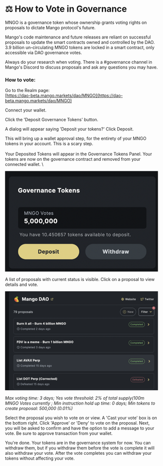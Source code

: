 # ⚖ How to Vote in Governance

MNGO is a governance token whose ownership grants voting rights on proposals to dictate Mango protocol's future.&#x20;

Mango's code maintenance and future releases are reliant on successful proposals to update the smart contracts owned and controlled by the DAO. 3.9 billion un-circulating MNGO tokens are locked in a smart contract, only accessible via DAO governance votes.&#x20;

Always do your research when voting. There is a #governance channel in Mango's Discord to discuss proposals and ask any questions you may have.&#x20;

### &#x20;How to vote:&#x20;

Go to the Realm page:\
&#x20;[https://dao-beta.mango.markets/dao/MNGO](https://dao-beta.mango.markets/dao/MNGO)

&#x20;Connect your wallet.&#x20;

Click the 'Deposit Governance Tokens' button.

A dialog will appear saying 'Deposit your tokens?' Click Deposit.

This will bring up a wallet approval step, for the entirety of your MNGO tokens in your account. This is a scary step.\
\
Your Deposited Tokens will appear in the Governance Tokens Panel. Your tokens are now on the governance contract and removed from your connected wallet. \


![](<../.gitbook/assets/Screen Shot 2021-12-28 at 12.42.38 PM.png>)

A list of proposals with current status is visible. Click on a proposal to view details and vote.&#x20;

![](<../.gitbook/assets/Screen Shot 2021-12-28 at 12.45.40 PM.png>)

_Max voting time: 3 days; Yes vote threshold: 2% of total supply(100m MNGO Votes currently ; Min instruction hold up time: 0 days; Min tokens to create proposal: 500,000 (0.01%)_

Select the proposal you wish to vote on or view. A 'Cast your vote' box is on the bottom right. Click 'Approve' or 'Deny' to vote on the proposal. Next, you will be asked to confirm and have the option to add a message to your vote. Be sure to approve transaction from your wallet.&#x20;

You're done. Your tokens are in the governance system for now. You can withdraw them, but if you withdraw them before the vote is complete it will also withdraw your vote. After the vote completes you can withdraw your tokens without affecting your vote.&#x20;
